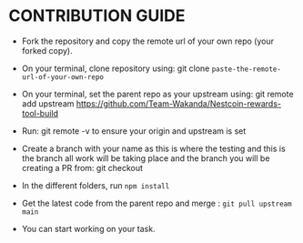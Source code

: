 # CONTRIBUTION GUIDE

- Fork the repository and copy the remote url of your own repo (your forked copy).

- On your terminal, clone repository using: git clone `paste-the-remote-url-of-your-own-repo`

- On your terminal, set the parent repo as your upstream using: git remote add upstream https://github.com/Team-Wakanda/Nestcoin-rewards-tool-build

- Run: git remote -v to ensure your origin and upstream is set

- Create a branch with your name as this is where the testing and this is the branch all work will be taking place and the branch you will be creating a PR from: git checkout <name of branch>

- In the different folders, run `npm install`

- Get the latest code from the parent repo and merge : `git pull upstream main`

- You can start working on your task.


